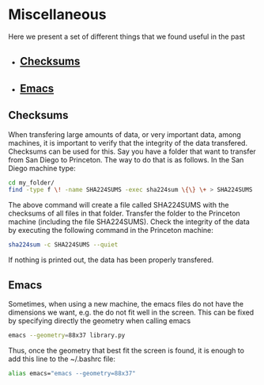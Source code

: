 # Miscellaneous
  
Here we present a set of different things that we found useful in the past

* ## [Checksums](#Checksums_P)
* ## [Emacs](#Emacs_P)


## <a id="Checksums_P"></a> Checksums

When transfering large amounts of data, or very important data, among machines, it is important to verify that the integrity of the data transfered. Checksums can be used for this. Say you have a folder that want to transfer from San Diego to Princeton. The way to do that is as follows. In the San Diego machine type:

```sh
cd my_folder/
find -type f \! -name SHA224SUMS -exec sha224sum \{\} \+ > SHA224SUMS
```

The above command will create a file called SHA224SUMS with the checksums of all files in that folder. Transfer the folder to the Princeton machine (including the file SHA224SUMS). Check the integrity of the data by executing the following command in the Princeton machine:

```sh
sha224sum -c SHA224SUMS --quiet
```

If nothing is printed out, the data has been properly transfered.


## <a id="Emacs_P"></a> Emacs

Sometimes, when using a new machine, the emacs files do not have the dimensions we want, e.g. the do not fit well in the screen. This can be fixed by specifying directly the geometry when calling emacs

```sh
emacs --geometry=88x37 library.py
```

Thus, once the geometry that best fit the screen is found, it is enough to add this line to the ~/.bashrc file:

```sh
alias emacs="emacs --geometry=88x37"
```